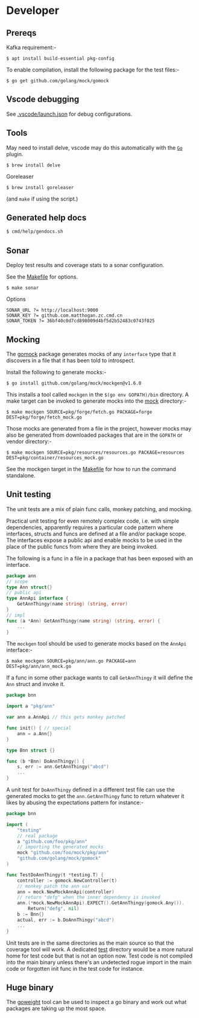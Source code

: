 # Developer

## Prereqs

Kafka requirement:-

```shell
$ apt install build-essential pkg-config
```

To enable compilation, install the following package for the test files:-

```shell
$ go get github.com/golang/mock/gomock
```

## Vscode debugging

See [.vscode/launch.json](.vscode/launch.json) for debug configurations.

## Tools

May need to install delve, vscode may
do this automatically with the [`Go`](https://marketplace.visualstudio.com/items?itemName=golang.go) plugin.

```shell
$ brew install delve
```

Goreleaser

```shell
$ brew install goreleaser
```

(and `make` if using the script.)

## Generated help docs

```bash
$ cmd/help/gendocs.sh
```

## Sonar

Deploy test results and coverage stats to a sonar configuration.

See the [Makefile](Makefile) for options.

```shell
$ make sonar
```

Options

```make
SONAR_URL ?= http://localhost:9000
SONAR_KEY ?= github.com.matthogan.zc.cmd.cn
SONAR_TOKEN ?= 36bf40c0d7cd898009d4bf5d2b52483c0743f025
```

## Mocking

The [gomock](https://github.com/golang/mock) package generates mocks of any `interface` type that it
discovers in a file that it has been told to introspect.

Install the following to generate mocks:-

```shell
$ go install github.com/golang/mock/mockgen@v1.6.0
```

This installs a tool called `mockgen` in the `$(go env GOPATH)/bin` directory. A
make target can be invoked to generate mocks into the [mock](mock/) directory:-

```shell
$ make mockgen SOURCE=pkg/forge/fetch.go PACKAGE=forge DEST=pkg/forge/fetch_mock.go
```

Those mocks are generated from a file in the project, however mocks may
also be generated from downloaded packages that are in the `GOPATH` or vendor directory:-

```shell
$ make mockgen SOURCE=pkg/resources/resources.go PACKAGE=resources DEST=pkg/container/resources_mock.go
```

See the mockgen target in the [Makefile](Makefile) for how to run the command standalone.

## Unit testing

The unit tests are a mix of plain func calls, monkey patching, and mocking.

Practical unit testing for even remotely complex code, i.e. with simple dependencies, apparently 
requires a particular code pattern where interfaces, structs and funcs are
defined at a file and/or package scope. The interfaces expose a public api and enable mocks to be
used in the place of the public funcs from where they are being invoked.

The following is a func in a file in a package that has been exposed with an interface.

```go
package ann
// scope
type Ann struct{}
// public api
type AnnApi interface {
	GetAnnThingy(name string) (string, error)
}
// impl
func (a *Ann) GetAnnThingy(name string) (string, error) {
    ...
}
```

The `mockgen` tool should be used to generate mocks based on the `AnnApi` interface:-

```shell
$ make mockgen SOURCE=pkg/ann/ann.go PACKAGE=ann DEST=pkg/ann/ann_mock.go
```

If a func in some other package wants to call `GetAnnThingy` it will define the `Ann` struct and invoke it.

```go
package bnn

import a "pkg/ann"

var ann a.AnnApi // this gets monkey patched

func init() { // special
    ann = a.Ann{}
}

type Bnn struct {}

func (b *Bnn) DoAnnThingy() {
    s, err := ann.GetAnnThingy("abcd")
    ...
}
```

A unit test for `DoAnnThingy` defined in a different test file can use the generated mocks to get
the `ann.GetAnnThingy` func to return whatever it likes by abusing the expectations pattern for instance:-

```go
package bnn

import (
    "testing"
    // real package
    a "github.com/foo/pkg/ann"
    // importing the generated mocks
    mock "github.com/foo/mock/pkg/ann"
    "github.com/golang/mock/gomock"
)

func TestDoAnnThingy(t *testing.T) {
    controller := gomock.NewController(t)
    // monkey patch the ann var
    ann = mock.NewMockAnnApi(controller)
    // return "defg" when the inner dependency is invoked
    ann.(*mock.NewMockAnnApi).EXPECT().GetAnnThingy(gomock.Any()).
        Return("defg", nil)
    b := Bnn{}
    actual, err := b.DoAnnThingy("abcd")
    ...
}
```

Unit tests are in the same directories as the main source so that the coverage tool will work. A
dedicated [test](test) directory would be a more natural home for test code but that is not
an option now. Test code is not compiled into the main binary unless there's an undetected rogue 
import in the main code or forgotten init func in the test code for instance.

## Huge binary

The [goweight](https://github.com/jondot/goweight)
tool can be used to inspect a go binary and work out what
packages are taking up the most space.
